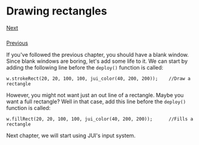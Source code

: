# Drawing rectangles

[Next](https://github.com/jptr218/jui/blob/main/man/input.md)
###
[Previous](https://github.com/jptr218/jui/blob/main/man/getting_started.md)

If you've followed the previous chapter, you should have a blank window. Since blank windows are boring, let's add some life to it. We can start by adding the following line before the `deploy()` function is called:
```
w.strokeRect(20, 20, 100, 100, jui_color(40, 200, 200));    //Draw a rectangle
```

However, you might not want just an out line of a rectangle. Maybe you want a full rectangle? Well in that case, add this line before the `deploy()` function is called:
```
w.fillRect(20, 20, 100, 100, jui_color(40, 200, 200));      //Fills a rectangle
```
Next chapter, we will start using JUI's input system.
